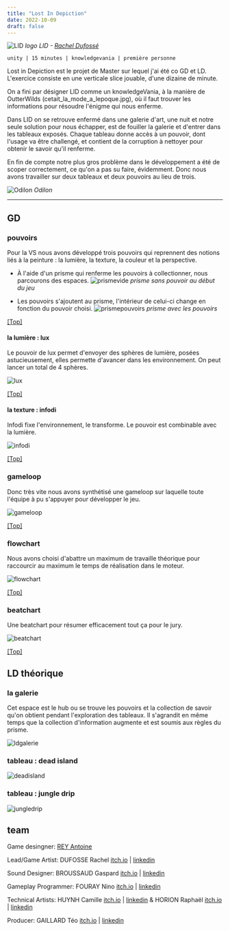 ```yaml
---
title: "Lost In Depiction"
date: 2022-10-09
draft: false
---
```


![LID](./images/logo.png#half)
*logo LID - [Rachel Dufossé](https://racheldfs.artstation.com/)*

`unity | 15 minutes | knowledgevania | première personne`


Lost in Depiction est le projet de Master sur lequel j'ai été co GD et LD. L'exercice consiste en une verticale slice jouable, d'une dizaine de minute.

On a fini par désigner LID comme un knowledgeVania, à la manière de OutterWilds (cetait_la_mode_a_lepoque.jpg), où il faut trouver les informations pour résoudre l'énigme qui nous enferme.

Dans LID on se retrouve enfermé dans une galerie d'art, une nuit et notre seule solution pour nous échapper, est de fouiller la galerie et d'entrer dans les tableaux exposés. Chaque tableau donne accès à un pouvoir, dont l'usage va être challengé, et contient de la corruption à nettoyer pour obtenir le savoir qu'il renferme.

En fin de compte notre plus gros problème dans le développement a été de scoper correctement, ce qu'on a pas su faire, évidemment. Donc nous avons travailler sur deux tableaux et deux pouvoirs  au lieu de trois.

![Odilon](./images/odilon.png)
*Odilon*

---

## GD
### pouvoirs
Pour la VS nous avons développé trois pouvoirs qui reprennent des notions liés à la peinture : la lumière, la texture, la couleur et la perspective.
- À l'aide d'un prisme qui renferme les pouvoirs à collectionner, nous parcourons des espaces.
![prismevide](./images/prismeempty.png)
*prisme sans pouvoir au début du jeu*

- Les pouvoirs s'ajoutent au prisme, l'intérieur de celui-ci change en fonction du pouvoir choisi.
![prismepouvoirs](./images/prisme.png#half)
*prisme avec les pouvoirs*

[[Top]](#top)

#### la lumière : lux
Le pouvoir de lux permet d'envoyer des sphères de lumière, posées astucieusement, elles permette d'avancer dans les environnement. On peut lancer un total de 4 sphères.

![lux](./images/lux.png#half)

[[Top]](#top)

#### la texture : infodi
Infodi fixe l'environnement, le transforme. Le pouvoir est combinable avec la lumière.

![infodi](./images/infodi.png#half)

[[Top]](#top)

### gameloop
Donc très vite nous avons synthétisé une gameloop sur laquelle toute l'équipe à pu s'appuyer pour développer le jeu.

![gameloop](./images/coreloop.png)

[[Top]](#top)

### flowchart
Nous avons choisi d'abattre un maximum de travaille théorique pour raccourcir au maximum le temps de réalisation dans le moteur.

![flowchart](./images/flowchart.png)

[[Top]](#top)

### beatchart
Une beatchart pour résumer efficacement tout ça pour le jury.

![beatchart](./images/beatchart.png)

[[Top]](#top)

## LD théorique
### la galerie 
Cet espace est le hub ou se trouve les pouvoirs et la collection de savoir qu'on obtient pendant l'exploration des tableaux. Il s'agrandit en même temps que la collection d'information augmente et est soumis aux règles du prisme. 

![ldgalerie](./images/ldgalerie.png)

### tableau : dead island
![deadisland](./images/deadisland.png)

### tableau : jungle drip
![jungledrip ](./images/jungledrip.png)

## team

Game desingner: [REY Antoine](https://toinou.fyi/)

Lead/Game Artist: DUFOSSE Rachel [itch.io](https://racheldfs.itch.io/) | [linkedin](https://www.linkedin.com/in/rachel-dufossé)

Sound Designer: BROUSSAUD Gaspard [itch.io](https://lanire.itch.io/) | [linkedin](https://www.linkedin.com/in/gaspard-broussaud/)

Gameplay Programmer: FOURAY Nino [itch.io](https://1singe.itch.io/) | [linkedin](https://www.linkedin.com/in/nino-fouray-2ba674255/)

Technical Artists: HUYNH Camille [itch.io](https://shynis.itch.io/) | [linkedin](https://www.linkedin.com/in/camille-huynh/) & HORION Raphaël [itch.io](https://radonraph.itch.io/) | [linkedin](https://www.linkedin.com/in/raphael-horion-80080b1b9/)

Producer: GAILLARD Téo [itch.io](https://teogaillard.itch.io/) | [linkedin](https://www.linkedin.com/in/teo-gaillard-028194172/)